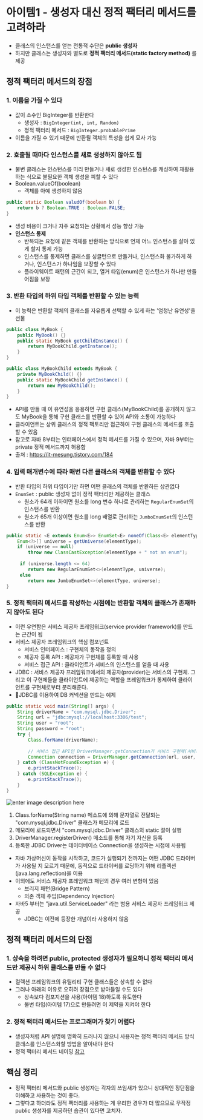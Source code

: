 # 아이템1 - 생성자 대신 정적 팩터리 메서드를 고려하라

* 클래스의 인스턴스를 얻는 전통적 수단은 **public 생성자**
* 하지만 클래스는 생성자와 별도로 **정적 팩터리 메서드(static factory method)** 를 제공

## 정적 팩터리 메서드의 장점

### **1. 이름을 가질 수 있다**

* 값이 소수인 BigInteger를 반환한다
  * 생성자 : `BigInteger(int, int, Random)`
  * 정적 팩터리 메서드 : `BigInteger.probablePrime`
* 이름을 가질 수 있기 때문에 반환될 객체의 특성을 쉽게 묘사 가능

### **2. 호출될 때마다 인스턴스를 새로 생성하지 않아도 됨**

* 불변 클래스는 인스턴스를 미리 만들거나 새로 생성한 인스턴스를 캐싱하여 재활용하는 식으로 불필요한 객체 생성을 피할 수 있다
* Boolean.valueOf(boolean)
  * 객체를 아예 생성하지 않음

```java
public static Boolean valudOf(boolean b) {
	return b ? Boolean.TRUE : Boolean.FALSE;
}
```

* 생성 비용이 크거나 자주 요청되는 상황에서 성능 향상 가능
* **인스턴스 통제**
  * 반복되는 요청에 같은 객체를 반환하는 방식으로 언제 어느 인스턴스를 살아 있게 할지 통제 가능
  * 인스턴스를 통제하면 클래스를 싱글턴으로 만들거나, 인스턴스화 불가하게 하거나, 인스턴스가 하나임을 보장할 수 있다
  * 플라이웨이트 패턴의 근간이 되고, 열거 타입(enum)은 인스턴스가 하나만 만들어짐을 보장

### **3. 반환 타입의 하위 타입 객체를 반환할 수 있는 능력**

* 이 능력은 반환할 객체의 클래스를 자유롭게 선택할 수 있게 하는 '엄청난 유연성'을 선물

```java
public class MyBook { 
	public MyBook() {} 
	public static MyBook getChildInstance() { 
		return MyBookChild.getInstance(); 
	} 
} 

public class MyBookChild extends MyBook { 
	private MyBookChild() {} 
	public static MyBookChild getInstance() { 
		return new MyBookChild(); 
	} 
}
```

* API를 만들 때 이 유연성을 응용하면 구현 클래스(MyBookChild)를 공개하지 않고도 MyBook을 통해 구현 클래스를 반환할 수 있어 API와 소통이 가능하다
* 클라이언트는 상위 클래스의 정적 팩토리만 접근하여 구현 클래스의 메서드를 호출할 수 있음
* 참고로 자바 8부터는 인터페이스에서 정적 메서드를 가질 수 있으며, 자바 9부터는 private 정적 메서드까지 허용함
* 출처 : https://it-mesung.tistory.com/184

### **4. 입력 매개변수에 따라 매번 다른 클래스의 객체를 반환할 수 있다**

* 반환 타입의 하위 타입이기만 하면 어떤 클래스의 객체를 반환하든 상관없다
* `EnumSet` : public 생성자 없이 정적 팩터리만 제공하는 클래스
  * 원소가 64개 이하이면 원소를 long 변수 하나로 관리하는 `RegularEnumSet`의 인스턴스를 반환
  * 원소가 65개 이상이면 원소를 long 배열로 관리하는 `JumboEnumSet`의 인스턴스를 반환

```java
public static <E extends Enum<E>> EnumSet<E> noneOf(Class<E> elementType) {  
    Enum<?>[] universe = getUniverse(elementType);  
	if (universe == null)  
		throw new ClassCastException(elementType + " not an enum");  
  
	 if (universe.length <= 64)  
		return new RegularEnumSet<>(elementType, universe);  
	 else 
		return new JumboEnumSet<>(elementType, universe);  
}
```

### **5. 정적 팩터리 메서드를 작성하는 시점에는 반환할 객체의 클래스가 존재하지 않아도 된다**

* 이런 유연함은 서비스 제공자 프레임워크(service provider framework)를 만드는 근간이 됨
* 서비스 제공자 프레임워크의 핵심 컴포넌트
  * 서비스 인터페이스 : 구현체의 동작을 정의
  * 제공자 등록 API : 제공자가 구현체를 등록할 때 사용
  * 서비스 접근 API : 클라이언트가 서비스의 인스턴스를 얻을 때 사용
* JDBC : 서비스 제공자 프레임워크에서의 제공자(provider)는 서비스의 구현체. 그리고 이 구현체들을 클라이언트에 제공하는 역할을 프레임워크가 통제하여 클라이언트를 구현체로부터 분리해준다.
* JDBC를 이용하여 DB 커넥션을 만드는 예제

```java
public static void main(String[] args) {
	String driverName = "com.mysql.jdbc.Driver";
	String url = "jdbc:mysql://localhost:3306/test";
	String user = "root";
	String password = "root";
	try {
		Class.forName(driverName);
		
		// 서비스 접근 API인 DriverManager.getConnection가 서비스 구현체(서비스 인터페이스)인 Connection 반환
		Connection connection = DriverManager.getConnection(url, user, password);
	} catch (ClassNotFoundException e) {
		e.printStackTrace();
	} catch (SQLException e) {
		e.printStackTrace();
	}
}
```

![enter image description here](https://user-images.githubusercontent.com/43296963/182417935-6e4d0c45-18ba-4f39-8a62-dd1a8fcf4329.png)

1. Class.forName(String name) 메소드에 의해 문자열로 전달되는 "com.mysql.jdbc.Driver" 클래스가 메모리에 로드
2. 메모리에 로드되면서 "com.mysql.jdbc.Driver" 클래스의 static 절이 실행
3. DriverManager.registerDriver() 메소드를 통해 자기 자신을 등록
4. 등록한 JDBC Driver는 데이터베이스 Connection을 생성하는 시점에 사용됨

* 자바 가상머신이 동작을 시작하고, 코드가 실행되기 전까지는 어떤 JDBC 드라이버가 사용될 지 모르기 때문에, 동적으로 드라이버를 로딩하기 위해 리플렉션(java.lang.reflection)을 이용
* 이외에도 서비스 제공자 프레임워크 패턴의 경우 여러 변형이 있음
  * 브리지 패턴(Bridge Pattern)
  * 의존 객체 주입(Dependency Injection)
* 자바5 부터는 "java.util.ServiceLoader" 라는 범용 서비스 제공자 프레임워크 제공
  * JDBC는 이전에 등장한 개념이라 사용하지 않음



## 정적 팩터리 메서드의 단점

### **1. 상속을 하려면 public, protected 생성자가 필요하니 정적 팩터리 메서드만 제공시 하위 클래스를 만들 수 없다**

* 컬렉션 프레임워크의 유틸리티 구현 클래스들은 상속할 수 없다
* 그러나 아래의 이유로 오히려 장점으로 받아들일 수도 있다
  * 상속보다 컴포지션을 사용(아이템 18)하도록 유도한다
  * 불변 타입(아이템 17)으로 만들려면 이 제약을 지켜야 한다

### **2. 정적 팩터리 메서드는 프로그래머가 찾기 어렵다**

* 생성자처럼 API 설명에 명확히 드러나지 않으니 사용자는 정적 팩터리 메서드 방식 클래스를 인스턴스화할 방법을 알아내야 한다
* 정적 팩터리 메서드 네이밍 [참고](https://sysgongbu.tistory.com/95)

## 핵심 정리

* 정적 팩터리 메서드와 public 생성자는 각자의 쓰임새가 있으니 상대적인 장단점을 이해하고 사용하는 것이 좋다.
* 그렇다고 하더라도 정적 팩터리를 사용하는 게 유리한 경우가 더 많으므로 무작정 public 생성자를 제공하던 습관이 있다면 고치자.
